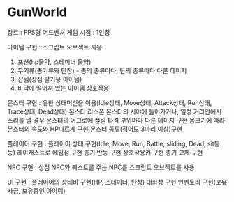 # GunWorld

장르 : FPS형 어드벤처 게임
시점 : 1인칭

아이템 구현 : 
스크립트 오브젝트 사용
1. 포션(hp물약, 스테미너 물약)
2. 무기류(총기류와 탄창) - 총의 종류마다, 탄의 종류마다 다른 데미지
3. 잡템(상점 팔기용 아이템)
4. 바닥에 떨어져 있는 아이템 상호작용

몬스터 구현 :
유한 상태머신을 이용(Idle상태, Move상태, Attack상태, Run상태, Trace상태, Dead상태)
몬스터 리스폰
몬스터의 시야에 들어가거나, 일정 거리안에서 소리를 낼 경우 몬스터의 어그로에 끌림
타격 부위마다 다른 데미지 구현
몸크기에 따라 몬스터의 속도와 HP다르게 구현
몬스터 종류(적어도 3마리 이상)구현

플레이어 구현 :
플레이어 상태 구현(Idle, Move, Run, Battle, sliding, Dead, sit등등)
레이캐스트로 에임점 구현
총기 반동 구현
상호작용키 구현
총기 교체 구현

NPC 구현 :
상점 NPC와 퀘스트를 주는 NPC를 스크립트 오브젝트를 사용

UI 구현 : 
플레이어의 상태바 구현(HP, 스테미너, 탄창)
대화창 구현
인벤토리 구현(보유자금, 보유중인 아이템)
